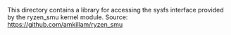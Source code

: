 This directory contains a library for accessing the sysfs interface provided by the ryzen\_smu
kernel module. Source: <https://github.com/amkillam/ryzen_smu>
